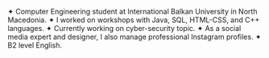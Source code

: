 ✦ Computer Engineering student at International Balkan University in North Macedonia.
✦ I worked on workshops with Java, SQL, HTML-CSS, and C++ languages.
✦ Currently working on cyber-security topic.
✦ As a social media expert and designer, I also manage professional Instagram profiles.
✦ B2 level English.
